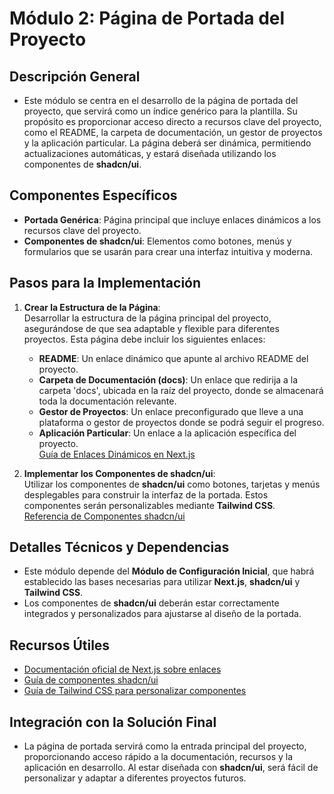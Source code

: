 # Módulo 2: Página de Portada del Proyecto

## Descripción General
- Este módulo se centra en el desarrollo de la página de portada del proyecto, que servirá como un índice genérico para la plantilla. Su propósito es proporcionar acceso directo a recursos clave del proyecto, como el README, la carpeta de documentación, un gestor de proyectos y la aplicación particular. La página deberá ser dinámica, permitiendo actualizaciones automáticas, y estará diseñada utilizando los componentes de **shadcn/ui**.

## Componentes Específicos
- **Portada Genérica**: Página principal que incluye enlaces dinámicos a los recursos clave del proyecto.
- **Componentes de shadcn/ui**: Elementos como botones, menús y formularios que se usarán para crear una interfaz intuitiva y moderna.

## Pasos para la Implementación
1. **Crear la Estructura de la Página**:  
   Desarrollar la estructura de la página principal del proyecto, asegurándose de que sea adaptable y flexible para diferentes proyectos. Esta página debe incluir los siguientes enlaces:
   - **README**: Un enlace dinámico que apunte al archivo README del proyecto.
   - **Carpeta de Documentación (docs)**: Un enlace que redirija a la carpeta 'docs', ubicada en la raíz del proyecto, donde se almacenará toda la documentación relevante.
   - **Gestor de Proyectos**: Un enlace preconfigurado que lleve a una plataforma o gestor de proyectos donde se podrá seguir el progreso.
   - **Aplicación Particular**: Un enlace a la aplicación específica del proyecto.  
   [Guía de Enlaces Dinámicos en Next.js](https://nextjs.org/docs/api-reference/next/link)

2. **Implementar los Componentes de shadcn/ui**:  
   Utilizar los componentes de **shadcn/ui** como botones, tarjetas y menús desplegables para construir la interfaz de la portada. Estos componentes serán personalizables mediante **Tailwind CSS**.  
   [Referencia de Componentes shadcn/ui](https://ui.shadcn.com/docs/components)

## Detalles Técnicos y Dependencias
- Este módulo depende del **Módulo de Configuración Inicial**, que habrá establecido las bases necesarias para utilizar **Next.js**, **shadcn/ui** y **Tailwind CSS**. 
- Los componentes de **shadcn/ui** deberán estar correctamente integrados y personalizados para ajustarse al diseño de la portada.

## Recursos Útiles
- [Documentación oficial de Next.js sobre enlaces](https://nextjs.org/docs/api-reference/next/link)
- [Guía de componentes shadcn/ui](https://ui.shadcn.com/docs/components)
- [Guía de Tailwind CSS para personalizar componentes](https://tailwindcss.com/docs/guides/nextjs)

## Integración con la Solución Final
- La página de portada servirá como la entrada principal del proyecto, proporcionando acceso rápido a la documentación, recursos y la aplicación en desarrollo. Al estar diseñada con **shadcn/ui**, será fácil de personalizar y adaptar a diferentes proyectos futuros.
